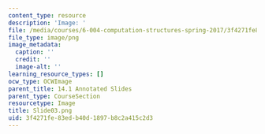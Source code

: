 ```yaml
---
content_type: resource
description: 'Image: '
file: /media/courses/6-004-computation-structures-spring-2017/3f4271fe83edb40d1897b8c2a415c2d3_Slide03.png
file_type: image/png
image_metadata:
  caption: ''
  credit: ''
  image-alt: ''
learning_resource_types: []
ocw_type: OCWImage
parent_title: 14.1 Annotated Slides
parent_type: CourseSection
resourcetype: Image
title: Slide03.png
uid: 3f4271fe-83ed-b40d-1897-b8c2a415c2d3
---
```

